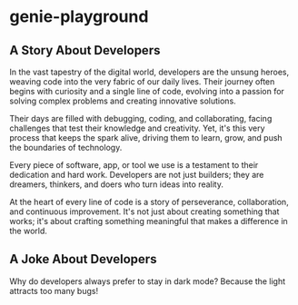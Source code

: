 # genie-playground

## A Story About Developers

In the vast tapestry of the digital world, developers are the unsung heroes, weaving code into the very fabric of our daily lives. Their journey often begins with curiosity and a single line of code, evolving into a passion for solving complex problems and creating innovative solutions. 

Their days are filled with debugging, coding, and collaborating, facing challenges that test their knowledge and creativity. Yet, it's this very process that keeps the spark alive, driving them to learn, grow, and push the boundaries of technology. 

Every piece of software, app, or tool we use is a testament to their dedication and hard work. Developers are not just builders; they are dreamers, thinkers, and doers who turn ideas into reality. 

At the heart of every line of code is a story of perseverance, collaboration, and continuous improvement. It's not just about creating something that works; it's about crafting something meaningful that makes a difference in the world.

## A Joke About Developers

Why do developers always prefer to stay in dark mode?
Because the light attracts too many bugs!